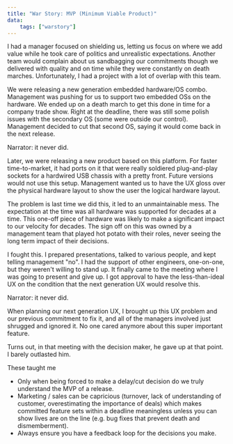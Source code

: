 ```yaml
---
title: "War Story: MVP (Minimum Viable Product)"
data:
    tags: ["warstory"]
---
```


I had a manager focused on shielding us, letting us focus on where we add value
while he took care of politics and unrealistic expectations.  Another team
would complain about us sandbagging our commitments though we delivered with
quality and on time while they were constantly on death marches.
Unfortunately, I had a project with a lot of overlap with this team.

We were releasing a new generation embedded hardware/OS combo.  Management was
pushing for us to support two embedded OSs on the hardware.  We ended up on a
death march to get this done in time for a company trade show.  Right at the
deadline, there was still some polish issues with the secondary OS (some were
outside our control).  Management decided to cut that second OS, saying it
would come back in the next release.

Narrator: it never did.

Later, we were releasing a new product based on this platform.  For faster time-to-market, it had ports on
it that were really soldiered plug-and-play sockets for a hardwired USB chassis
with a pretty front.  Future versions would not use this setup.  Management
wanted us to have the UX gloss over the physical hardware layout to show the
user the logical hardware layout.

The problem is last time we did this, it led to an unmaintainable mess.  The
expectation at the time was all hardware was supported for decades at a time.
This one-off piece of hardware was likely to make a significant impact to our
velocity for decades.  The sign off on this was owned by a management team that
played hot potato with their roles, never seeing the long term impact of their
decisions.

I fought this. I prepared presentations, talked to various people, and kept
telling management "no".  I had the support of other engineers, one-on-one, but
they weren't willing to stand up.  It finally came to the meeting where I was
going to present and give up.  I got approval to have the less-than-ideal UX on
the condition that the next generation UX would resolve this.

Narrator: it never did.

When planning our next generation UX, I brought up this UX problem and our
previous commitment to fix it, and all of the managers involved just shrugged
and ignored it.  No one cared anymore about this super important feature.

Turns out, in that meeting with the decision maker, he gave up at that point.
I barely outlasted him.

These taught me
- Only when being forced to make a delay/cut decision do we truly understand
  the MVP of a release.
- Marketing / sales can be capricious (turnover, lack of understanding of
  customer, overestimating the importance of deals) which makes committed feature
  sets within a deadline meaningless unless you can show lives are on the line
  (e.g. bug fixes that prevent death and dismemberment).
- Always ensure you have a feedback loop for the decisions you make.
